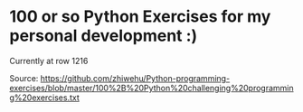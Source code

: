 # 100 or so Python Exercises for my personal development :)

Currently at row 1216

Source: 
https://github.com/zhiwehu/Python-programming-exercises/blob/master/100%2B%20Python%20challenging%20programming%20exercises.txt
